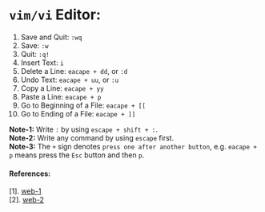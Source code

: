 # `vim/vi` Editor:

01. Save and Quit: `:wq`
02. Save: `:w`
03. Quit: `:q!`
04. Insert Text: `i`
05. Delete a Line: `eacape + dd`, or `:d`
06. Undo Text: `eacape + uu`, or `:u`
07. Copy a Line: `eacape + yy`
08. Paste a Line: `eacape + p`
09. Go to Beginning of a File: `eacape + [[`
10. Go to Ending of a File: `eacape + ]]`


**Note-1:** Write `:` by using `escape + shift + :`. <br/>
**Note-2:** Write any command by using `escape` first. <br/>
**Note-3:** The `+` sign denotes `press one after another button`, e.g. `eacape + p` means press the `Esc` button and then `p`. <br/>

#### References:
[1]. [web-1](https://linuxhandbook.com/basic-vim-commands/) <br/>
[2]. [web-2](https://www.keycdn.com/blog/vim-commands) <br/>
